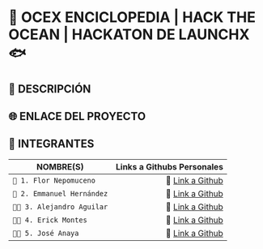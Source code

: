 # 🐋 OCEX ENCICLOPEDIA | HACK THE OCEAN | HACKATON DE LAUNCHX 🐟

## 🦀 DESCRIPCIÓN


## 🌐 ENLACE DEL PROYECTO

## 📖 INTEGRANTES 

| NOMBRE(S)                         |                             Links a Githubs Personales |
| --------------------------------  | ---------------------------------------------------:   |
| `👩 1. Flor Nepomuceno`           |  📎 [Link a Github](https://github.com/FlorNepomuceno) |
| `👨 2. Emmanuel Hernández`        |  📎 [Link a Github](https://github.com/antoni-codes)   |
| `👨🏻 3. Alejandro Aguilar`         |  📎 [Link a Github](https://github.com/alexsarget)     |
| `👨🏻 4. Erick Montes`              |  📎 [Link a Github](https://github.com/ErickMontesDK)  |
| `👨🏻 5. José Anaya`                |  📎 [Link a Github](https://github.com)                |
